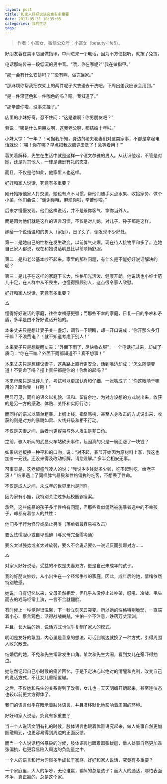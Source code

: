 ```yaml
---
layout: post
title: 和家人好好说话究竟有多重要
date: 2017-05-31 18:35:05
categories: 我的生活
tags: 
---
```



> 作者：小富女，微信公众号：小富女（beauty-life5）。

好朋友蓉在美甲店里做指甲，中间进来一个电话，因为不方便接听，就按了免提。

电话那端传来一段低沉的男中音。“喂，你在哪呢?”“我在做指甲。”

“那一会有什么安排吗？”“没有啊，做完回家。”

“那麻烦你帮我把衣架上的两件呢子大衣送去干洗吧，下周出差我应该会用到。”

“是一件深蓝色和一件咖色的吗？嗯。我知道了。”

“那辛苦你啦，没事先挂了。”

店里的小妹好奇，忍不住问：“这是谁啊？你男朋友吧？”

蓉说：“哪是什么男朋友啊，这我老公啊，都结婚十年啦。”

小妹大惊：“十年？！可据我所知，身边的老夫老妻们对这类家事，不都是拿起电话就说：'喂！你在哪？早点把我衣服送去洗了！急等着用！'”

蓉笑着解释，先生在生活中就是这样一个温文尔雅的男人。从认识他起，不管是对她，还是对其他人，一律是谦逊有礼的态度。

而且，不仅是他如此，他家里人也这样。

好好和家人说话，究竟有多重要？

刚开始跟他家人打交道，她也有点不习惯。帮他们随手买点水果、收拾家务、做个小菜，他们会说：“谢谢你哦，麻烦你啦，辛苦你啦。”

后来才慢慢发现，他们这样说话，并不是跟你客气、拿你当外人。

而是因为他们就是这样的语言习惯，不仅是对儿媳，对儿子、孙子都是这样。

嫁给一个说话温和的男人（家庭），日子久了，倒发现不少好处。

第一：是她自己的性格在发生改变，以前脾气火爆，现在待人接物平和多了。连她自己家人都说，现在和她说话明显比以前顺畅舒服。

第二：是和老公基本吵不起来。家里的那些问题，有什么是不能好好说话解决的呢？

第三：是儿子在这样的家庭下长大，性格阳光活泼、健康开朗。他说话也小绅士范儿十足，在人群中从不畏生，也懂得照顾别人，这点很令家人欣慰。

好好和家人说话，究竟有多重要？

△

懂得好好说话的家庭，往往幸福感更强；而那些不幸的家庭，日复一日的争吵和矛盾，多半是由不好好说话开始的。

本来丈夫只是想让妻子关一盏灯，调节一下眼睛，却一开口说成：“你开那么多灯干嘛？不浪费电？！就不知道考虑下别人！”

本来妻子只是想提醒丈夫：“外面下雨了，尽快收衣服”，一个电话打过来，却成了质问：“你在干嘛？外面下雨都知道不？真不想事！”

本来丈夫只是想建议妻子，这条路上直行更安全，话到嘴边却成：“怎么随便变道！不要命了吗？撞上责任都是你的！你负的起吗？”

本来母亲只是批评儿子，考试可以更加认真和仔细，一张嘴成了：“你这眼睛干嘛用的？跟你爹一样瞎！”

明显可见，同样的语义以礼貌、温和、留有余地、为对方设想的方式说出来，收获的是另一方的感激、体贴、关怀和实际行动；

而同样的语义以简单粗暴、上纲上线、指桑骂槐、甚至人身攻击的方式说出来，收获的则是对方的暴跳如雷、火线升级和拒不行动。

不仅是夫妻之间，后者也更容易与外人发生是非口角。

之前，骇人听闻的武昌火车站砍头事件，起因真的只是一碗面涨了一块钱？

如果店老板换一种平和的口吻，说：“对不起，春节开始因为原材料上涨，我这也加价一元钱。还没来得及改动标牌，请您理解。” 多半会相安无事。

可事实是，这老板盛气凌人的说：“我说多少钱就多少钱，吃不起别吃，给老子滚！” 结果遇上了同样脾气暴戾和性格偏执的吃客，不想丢了性命。

不仅是成人之间，未成年的世界里也是同样。

因为家有小娃，我特别关注过多起校园霸凌案。

承然，这些施暴的孩子多半性格有问题，但那些看似偶然被施暴者选中的不幸孩子，却都有着惊人的共性：

他们多半行为怪异或举止另类（落单者最容易被攻击）

要么怯懦胆小或自卑孤僻（与父母完全零沟通）

要么太过强势或者太过软弱，要么不会说话要么一说话反而引爆对方……

△

对家人好好说话，受益的不仅是夫妻双方，更是自己未成年的孩子。

我的好朋友妙妙，从小出生在一个经常争吵的家庭。因此，成年后的她，情绪依然特别敏感。

她说，自有记忆以来，父母虽然相爱，但几乎从没停止过吵架，怒吼、冷战、甩头而去的戏码经常上演，一言不合就翻脸。

有时候上一秒觉得很温馨，下一秒立刻风云突变。所以她的性格特别脆弱，一直端着小心、察言观色，活得战战兢兢，生怕一个不注意，跌落万丈深渊。

并且，长大后的她，说话方式也似乎复制了家人的模式。

明明是友好的氛围，内心里是善意的想法，可话到嘴边就换了一种方式，引得周围人败兴散去。

结婚后的她，不免和先生常常发生口角。某次和先生大闹，看到女儿在旁吓得抽泣。

她忽然记起自己小时候的痛苦回忆，于是下定决心以绝对的清醒和克制，改变自己的说话方式，不让女儿重蹈覆辙。

之后，不仅她和先生的关系得到了改善，女儿也一天天明媚开朗起来，甚至连仪态也较以前更大方得体了。

我们的语言似乎在暗示着肢体语言，并且潜移默化地影响着周围的环境。

好好和家人说话，究竟有多重要？

当一个人说话文明有礼的时候，肢体语言也跟着优雅讲究起来，做人处事自然更加圆融周到，也更容易得到周边的正面反馈。

而当一个人说话粗俗暴戾的时候，肢体语言也跟着嚣张跋扈，做人处事自然更加乖张偏执，也更容易陷入周边的负能量之中。

一个人的语言和行为习惯多半成长于家庭。好好和家人说话，究竟有多重要？

一个家庭里，大人的争吵，无论谁赢，输掉的总是孩子；而大人的通达，哪怕表面不争，真正赢的，总是这个家。

